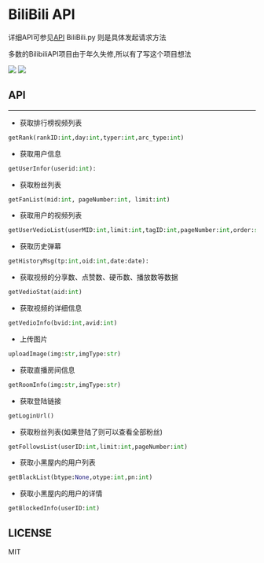 # BiliBili API

详细API可参见[API](data/API.json)
 BiliBili.py 则是具体发起请求方法

 多数的BilibiliAPI项目由于年久失修,所以有了写这个项目想法

 ![](https://img.shields.io/badge/language-python-blue.svg)
 ![](https://img.shields.io/badge/API-bilibili-fb7299.svg)
## API
---

* 获取排行榜视频列表

```py
getRank(rankID:int,day:int,typer:int,arc_type:int)
```

* 获取用户信息

```py
getUserInfor(userid:int):
```

* 获取粉丝列表

```py
getFanList(mid:int, pageNumber:int, limit:int)
```

* 获取用户的视频列表

```py
getUserVedioList(userMID:int,limit:int,tagID:int,pageNumber:int,order:str)
```

* 获取历史弹幕

```py
getHistoryMsg(tp:int,oid:int,date:date):
```

* 获取视频的分享数、点赞数、硬币数、播放数等数据

```py
getVedioStat(aid:int)
```

* 获取视频的详细信息

```py
getVedioInfo(bvid:int,avid:int)
```

* 上传图片

```py
uploadImage(img:str,imgType:str)
```

* 获取直播房间信息

```py
getRoomInfo(img:str,imgType:str)
```

* 获取登陆链接

```py
getLoginUrl()
```

* 获取粉丝列表(如果登陆了则可以查看全部粉丝)

```py
getFollowsList(userID:int,limit:int,pageNumber:int)
```

* 获取小黑屋内的用户列表

```py
getBlackList(btype:None,otype:int,pn:int)
```

* 获取小黑屋内的用户的详情

```py
getBlockedInfo(userID:int)
```


## LICENSE

MIT


